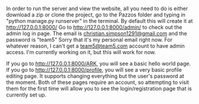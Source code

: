 In order to run the server and view the website, all you need to do is either download a zip or clone the project,
go to the Pazzos folder and typing in "python manage.py runserver" in the terminal.
By default this will create it at http://127.0.0.1:8000/
Go to http://127.0.0.1:8000/admin/ to check out the admin log in page.
The email is christian.simpson1291@gmail.com and the password is "team5"
Sorry that it's my personal email right now. For whatever reason, I can't get a team5@team5.com account
to have admin access. I'm currently working on it, but this will work for now.

If you go to http://127.0.0.1:8000/ARK, you will see a basic hello world page.
If you go to http://127.0.0.1:8000/profile, you will see a very basic profile editing page.
It supports changing everything but the user's password at the moment. Both of these pages require an account,
so attempting to visit them for the first time will allow you to see the login/registration page that is currently set up.